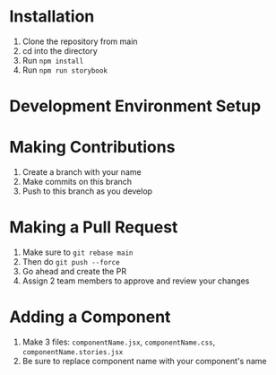 # Installation

1. Clone the repository from main
2. cd into the directory
3. Run `npm install`
4. Run `npm run storybook`

# Development Environment Setup


# Making Contributions
1. Create a branch with your name
2. Make commits on this branch
3. Push to this branch as you develop

# Making a Pull Request
1. Make sure to `git rebase main`
2. Then do `git push --force`
3. Go ahead and create the PR
4. Assign 2 team members to approve and review your changes 


# Adding a Component
1. Make 3 files: `componentName.jsx`, `componentName.css`, `componentName.stories.jsx`
2. Be sure to replace component name with your component's name
